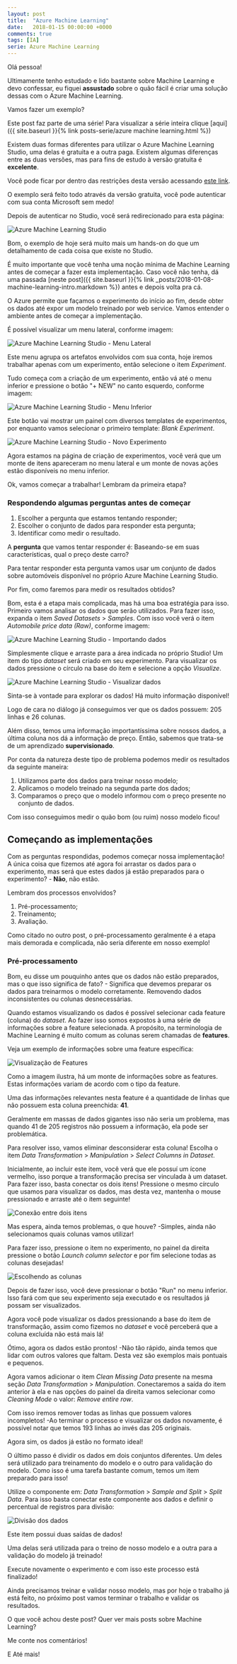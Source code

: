 ```yaml
---
layout: post
title:  "Azure Machine Learning"
date:   2018-01-15 00:00:00 +0000
comments: true
tags: [IA]
serie: Azure Machine Learning
---
```


Olá pessoa!

Ultimamente tenho estudado e lido bastante sobre Machine Learning e devo confessar, eu fiquei **assustado** sobre o quão fácil é criar uma solução dessas com o Azure Machine Learning.

Vamos fazer um exemplo?
<!--more-->

Este post faz parte de uma série! Para visualizar a série inteira clique [aqui]({{ site.baseurl }}{% link posts-serie/azure machine learning.html %})

Existem duas formas diferentes para utilizar o Azure Machine Learning Studio, uma delas é gratuita e a outra paga. Existem algumas diferenças entre as duas versões, mas para fins de estudo à versão gratuita é **excelente**.

Você pode ficar por dentro das restrições desta versão acessando [este link](https://azure.microsoft.com/en-us/pricing/details/machine-learning-studio/).

O exemplo será feito todo através da versão gratuita, você pode autenticar com sua conta Microsoft sem medo!

Depois de autenticar no Studio, você será redirecionado para esta página:

![Azure Machine Learning Studio](https://i.imgur.com/8CEc1N2.jpg)

Bom, o exemplo de hoje será muito mais um hands-on do que um detalhamento de cada coisa que existe no Studio.

É muito importante que você tenha uma noção mínima de Machine Learning antes de começar a fazer esta implementação. Caso você não tenha, dá uma passada [neste post]({{ site.baseurl }}{% link _posts/2018-01-08-machine-learning-intro.markdown %}) antes e depois volta pra cá.

O Azure permite que façamos o experimento do início ao fim, desde obter os dados até expor um modelo treinado por web service. Vamos entender o ambiente antes de começar a implementação.

É possível visualizar um menu lateral, conforme imagem:

![Azure Machine Learning Studio - Menu Lateral](https://i.imgur.com/iw5ADTw.jpg)

Este menu agrupa os artefatos envolvidos com sua conta, hoje iremos trabalhar apenas com um experimento, então selecione o item *Experiment*.

Tudo começa com a criação de um experimento, então vá até o menu inferior e pressione o botão "+ NEW" no canto esquerdo, conforme imagem:

![Azure Machine Learning Studio - Menu Inferior](https://i.imgur.com/hfewW74.jpg)

Este botão vai mostrar um painel com diversos templates de experimentos, por enquanto vamos selecionar o primeiro template: *Blank Experiment*.

![Azure Machine Learning Studio - Novo Experimento](https://i.imgur.com/wYuScpO.jpg)

Agora estamos na página de criação de experimentos, você verá que um monte de itens apareceram no menu lateral e um monte de novas ações estão disponíveis no menu inferior.

Ok, vamos começar a trabalhar! Lembram da primeira etapa?

### Respondendo algumas perguntas antes de começar

1. Escolher a pergunta que estamos tentando responder;
2. Escolher o conjunto de dados para responder esta pergunta;
3. Identificar como medir o resultado.

A **pergunta** que vamos tentar responder é: Baseando-se em suas características, qual o preço deste carro?

Para tentar responder esta pergunta vamos usar um conjunto de dados sobre automóveis disponível no próprio Azure Machine Learning Studio.

Por fim, como faremos para medir os resultados obtidos?

Bom, esta é a etapa mais complicada, mas há uma boa estratégia para isso. Primeiro vamos analisar os dados que serão utilizados. Para fazer isso, expanda o item *Saved Datasets* > *Samples*. Com isso você verá o item *Automobile price data (Raw)*, conforme imagem:

![Azure Machine Learning Studio - Importando dados](https://i.imgur.com/Bhwqwu6.jpg)

Simplesmente clique e arraste para a área indicada no próprio Studio! Um item do tipo *dataset* será criado em seu experimento. Para visualizar os dados pressione o círculo na base do item e selecione a opção *Visualize*.

![Azure Machine Learning Studio - Visualizar dados](https://i.imgur.com/HorUSZg.jpg)

Sinta-se à vontade para explorar os dados! Há muito informação disponível!

Logo de cara no diálogo já conseguimos ver que os dados possuem: 205 linhas e 26 colunas.

Além disso, temos uma informação importantíssima sobre nossos dados, a última coluna nos dá a informação de preço. Então, sabemos que trata-se de um aprendizado **supervisionado**.

Por conta da natureza deste tipo de problema podemos medir os resultados da seguinte maneira:

1. Utilizamos parte dos dados para treinar nosso modelo;
2. Aplicamos o modelo treinado na segunda parte dos dados;
3. Comparamos o preço que o modelo informou com o preço presente no conjunto de dados.

Com isso conseguimos medir o quão bom (ou ruim) nosso modelo ficou!

## Começando as implementações

Com as perguntas respondidas, podemos começar nossa implementação! A única coisa que fizemos até agora foi arrastar os dados para o experimento, mas será que estes dados já estão preparados para o experimento? - **Não**, não estão.

Lembram dos processos envolvidos?

1. Pré-processamento;
2. Treinamento;
3. Avaliação.

Como citado no outro post, o pré-processamento geralmente é a etapa mais demorada e complicada, não seria diferente em nosso exemplo!

### Pré-processamento

Bom, eu disse um pouquinho antes que os dados não estão preparados, mas o que isso significa de fato? - Significa que devemos preparar os dados para treinarmos o modelo corretamente. Removendo dados inconsistentes ou colunas desnecessárias.

Quando estamos visualizando os dados é possível selecionar cada feature (coluna) do *dataset*. Ao fazer isso somos expostos à uma série de informações sobre a feature selecionada. A propósito, na terminologia de Machine Learning é muito comum as colunas serem chamadas de **features**.

Veja um exemplo de informações sobre uma feature específica:

![Visualização de Features](https://i.imgur.com/zy2ReY7.jpg)

Como a imagem ilustra, há um monte de informações sobre as features. Estas informações variam de acordo com o tipo da feature.

Uma das informações relevantes nesta feature é a quantidade de linhas que não possuem esta coluna preenchida: **41**.

Geralmente em massas de dados gigantes isso não seria um problema, mas quando 41 de 205 registros não possuem a informação, ela pode ser problemática.

Para resolver isso, vamos eliminar desconsiderar esta coluna! Escolha o item *Data Transformation* > *Manipulation* > *Select Columns in Dataset*.

Inicialmente, ao incluir este item, você verá que ele possuí um ícone vermelho, isso porque a transformação precisa ser vinculada à um dataset. Para fazer isso, basta conectar os dois itens! Pressione o mesmo círculo que usamos para visualizar os dados, mas desta vez, mantenha o mouse pressionado e arraste até o item seguinte!

![Conexão entre dois itens](https://i.imgur.com/IVRH8Yw.jpg)

Mas espera, ainda temos problemas, o que houve? -Simples, ainda não selecionamos quais colunas vamos utilizar!

Para fazer isso, pressione o item no experimento, no painel da direita pressione o botão *Launch column selector* e por fim selecione todas as colunas desejadas!

![Escolhendo as colunas](https://i.imgur.com/69AaV37.jpg)

Depois de fazer isso, você deve pressionar o botão "Run" no menu inferior. Isso fará com que seu experimento seja executado e os resultados já possam ser visualizados.

Agora você pode visualizar os dados pressionando a base do item de transformação, assim como fizemos no *dataset* e você perceberá que a coluna excluída não está mais lá!

Ótimo, agora os dados estão prontos! -Não tão rápido, ainda temos que lidar com outros valores que faltam. Desta vez são exemplos mais pontuais e pequenos.

Agora vamos adicionar o item *Clean Missing Data* presente na mesma seção *Data Transformation* > *Manipulation*. Conectaremos a saída do item anterior à ela e nas opções do painel da direita vamos selecionar como *Cleaning Mode* o valor: *Remove entire row*.

Com isso iremos remover todas as linhas que possuem valores incompletos! -Ao terminar o processo e visualizar os dados novamente, é possível notar que temos 193 linhas ao invés das 205 originais.

Agora sim, os dados já estão no formato ideal!

O último passo é dividir os dados em dois conjuntos diferentes. Um deles será utilizado para treinamento do modelo e o outro para validação do modelo. Como isso é uma tarefa bastante comum, temos um item preparado para isso!

Utilize o componente em: *Data Transformation* > *Sample and Split* > *Split Data*. Para isso basta conectar este componente aos dados e definir o percentual de registros para divisão:

![Divisão dos dados](https://i.imgur.com/EQudRma.png)

Este item possui duas saídas de dados! 

Uma delas será utilizada para o treino de nosso modelo e a outra para a validação do modelo já treinado!

Execute novamente o experimento e com isso este processo está finalizado!

Ainda precisamos treinar e validar nosso modelo, mas por hoje o trabalho já está feito, no próximo post vamos terminar o trabalho e validar os resultados.

O que você achou deste post? Quer ver mais posts sobre Machine Learning?

Me conte nos comentários!

E Até mais!